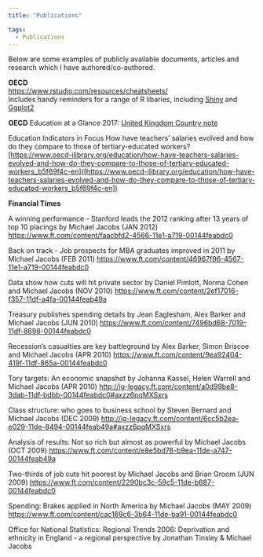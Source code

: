 ```yaml
---
title: "Publications"

tags:
  - Publications
---
```


Below are some examples of publicly available documents, articles and research which I have authored/co-authored.

**OECD**  
<https://www.rstudio.com/resources/cheatsheets/>  
Includes handy reminders for a range of R libaries, including [Shiny](https://shiny.rstudio.com/images/shiny-cheatsheet.pdf) and [Ggplot2](https://www.rstudio.com/wp-content/uploads/2015/03/ggplot2-cheatsheet.pdf)

**OECD** 
Education at a Glance 2017: [United Kingdom Country note](https://www.oecd-ilibrary.org/education/education-at-a-glance-2017/united-kingdom_eag-2017-71-en)

Education Indicators in Focus How have teachers’ salaries evolved and how do they compare to those of tertiary-educated workers?
[https://www.oecd-ilibrary.org/education/how-have-teachers-salaries-evolved-and-how-do-they-compare-to-those-of-tertiary-educated-workers_b5f69f4c-en]([https://www.oecd-ilibrary.org/education/how-have-teachers-salaries-evolved-and-how-do-they-compare-to-those-of-tertiary-educated-workers_b5f69f4c-en])

**Financial Times**

A winning performance - Stanford leads the 2012 ranking after 13 years of top 10 placings by Michael Jacobs (JAN 2012)
https://www.ft.com/content/faacbfd2-4566-11e1-a719-00144feabdc0

Back on track - Job prospects for MBA graduates improved in 2011 by Michael Jacobs (FEB 2011)
https://www.ft.com/content/46967f96-4567-11e1-a719-00144feabdc0

Data show how cuts will hit private sector by Daniel Pimlott, Norma Cohen and Michael Jacobs (NOV 2010)
https://www.ft.com/content/2ef17016-f357-11df-a4fa-00144feab49a

Treasury publishes spending details by Jean Eaglesham, Alex Barker and Michael Jacobs (JUN 2010)
https://www.ft.com/content/7496bd68-7019-11df-8698-00144feabdc0

Recession’s casualties are key battleground by Alex Barker, Simon Briscoe and Michael Jacobs (APR 2010)
https://www.ft.com/content/9ea92404-419f-11df-865a-00144feabdc0

Tory targets: An economic snapshot by Johanna Kassel, Helen Warrell and Michael Jacobs (APR 2010)
http://ig-legacy.ft.com/content/a0d99be8-3dab-11df-bdbb-00144feabdc0#axzz6pqMXSxrs

Class structure: who goes to business school by Steven Bernard and Michael Jacobs (DEC 2009)
http://ig-legacy.ft.com/content/6cc5b2ea-e029-11de-8494-00144feab49a#axzz6pqMXSxrs

Analysis of results: Not so rich but almost as powerful by Michael Jacobs (OCT 2009)
https://www.ft.com/content/e8e5bd76-b9ea-11de-a747-00144feab49a

Two-thirds of job cuts hit poorest by Michael Jacobs and Brian Groom (JUN 2009)
https://www.ft.com/content/2290bc3c-59c5-11de-b687-00144feabdc0

Spending: Brakes applied in North America by Michael Jacobs (MAY 2009)
https://www.ft.com/content/cac169c6-3b64-11de-ba91-00144feabdc0


Office for National Statistics: Regional Trends 2006: Deprivation and ethnicity in England - a regional perspective by Jonathan Tinsley & Michael Jacobs
